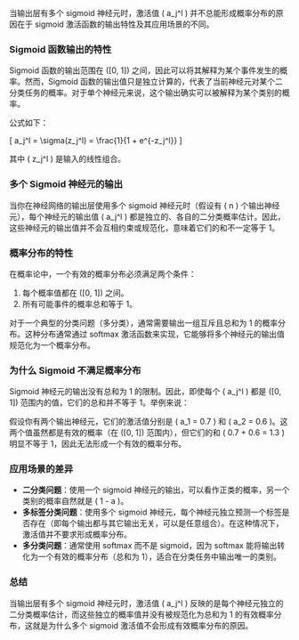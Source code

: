 当输出层有多个 sigmoid 神经元时，激活值 \( a_j^l \) 并不总能形成概率分布的原因在于 sigmoid 激活函数的输出特性及其应用场景的不同。

### Sigmoid 函数输出的特性

Sigmoid 函数的输出范围在 \([0, 1]\) 之间，因此可以将其解释为某个事件发生的概率。然而，Sigmoid 函数的输出值只是独立计算的，代表了当前神经元对某个二分类任务的概率。对于单个神经元来说，这个输出确实可以被解释为某个类别的概率。

公式如下：

\[
a_j^l = \sigma(z_j^l) = \frac{1}{1 + e^{-z_j^l}}
\]

其中 \( z_j^l \) 是输入的线性组合。

### 多个 Sigmoid 神经元的输出

当你在神经网络的输出层使用多个 sigmoid 神经元时（假设有 \( n \) 个输出神经元），每个神经元的输出值 \( a_j^l \) 都是独立的、各自的二分类概率估计。因此，这些神经元的输出值并不会互相约束或规范化，意味着它们的和不一定等于 1。

### 概率分布的特性

在概率论中，一个有效的概率分布必须满足两个条件：

1. 每个概率值都在 \([0, 1]\) 之间。
2. 所有可能事件的概率总和等于 1。

对于一个典型的分类问题（多分类），通常需要输出一组互斥且总和为 1 的概率分布。这种分布通常通过 softmax 激活函数来实现，它能够将多个神经元的输出值规范化为一个概率分布。

### 为什么 Sigmoid 不满足概率分布

Sigmoid 神经元的输出没有总和为 1 的限制。因此，即使每个 \( a_j^l \) 都是 \([0, 1]\) 范围内的值，它们的总和并不等于 1。举例来说：

假设你有两个输出神经元，它们的激活值分别是 \( a_1 = 0.7 \) 和 \( a_2 = 0.6 \)。这两个值虽然都是有效的概率（在 \([0, 1]\) 范围内），但它们的和 \( 0.7 + 0.6 = 1.3 \) 明显不等于 1，因此无法形成一个有效的概率分布。

### 应用场景的差异

- **二分类问题**：使用一个 sigmoid 神经元的输出，可以看作正类的概率，另一个类别的概率自然就是 \( 1 - a \)。
- **多标签分类问题**：使用多个 sigmoid 神经元，每个神经元独立预测一个标签是否存在（即每个输出都与其它输出无关，可以是任意组合）。在这种情况下，激活值并不要求形成概率分布。
- **多分类问题**：通常使用 softmax 而不是 sigmoid，因为 softmax 能将输出转化为一个有效的概率分布（总和为 1），适合在分类任务中输出唯一的类别。

### 总结

当输出层有多个 sigmoid 神经元时，激活值 \( a_j^l \) 反映的是每个神经元独立的二分类概率估计，而这些独立的概率值并没有被规范化为总和为 1 的有效概率分布，这就是为什么多个 sigmoid 激活值不会形成有效概率分布的原因。
